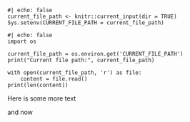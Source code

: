 ```{r}
#| echo: false
current_file_path <- knitr::current_input(dir = TRUE)
Sys.setenv(CURRENT_FILE_PATH = current_file_path)

```

```{python}
#| echo: false
import os

current_file_path = os.environ.get('CURRENT_FILE_PATH')
print("Current file path:", current_file_path)

with open(current_file_path, 'r') as file:
    content = file.read()
print(len(content))

```

Here is some more text

and now